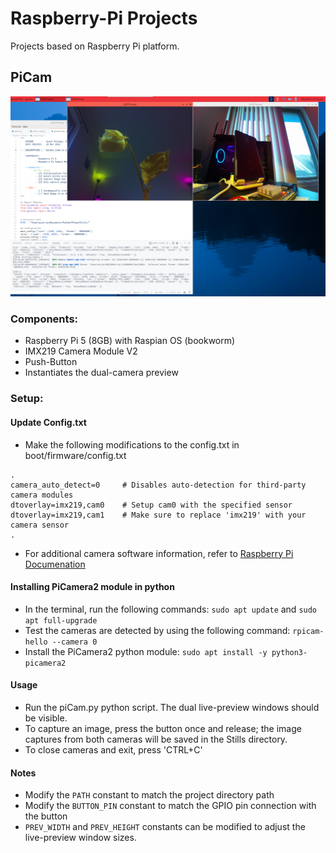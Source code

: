 # Raspberry-Pi Projects
Projects based on Raspberry Pi platform.

## PiCam
<img src="https://github.com/ayushchinmay/Raspberry-Pi/blob/main/readme_img/picam.png" width="800">

### Components:
- Raspberry Pi 5 (8GB) with Raspian OS (bookworm)
- IMX219 Camera Module V2
- Push-Button
- Instantiates the dual-camera preview
### Setup:
#### Update Config.txt
- Make the following modifications to the config.txt in boot/firmware/config.txt
```
.
camera_auto_detect=0     # Disables auto-detection for third-party camera modules
dtoverlay=imx219,cam0    # Setup cam0 with the specified sensor
dtoverlay=imx219,cam1    # Make sure to replace 'imx219' with your camera sensor
.
```
- For additional camera software information, refer to [Raspberry Pi Documenation](https://www.raspberrypi.com/documentation/computers/camera_software.html)
#### Installing PiCamera2 module in python
- In the terminal, run the following commands: `sudo apt update` and `sudo apt full-upgrade`
- Test the cameras are detected by using the following command: `rpicam-hello --camera 0`
- Install the PiCamera2 python module: `sudo apt install -y python3-picamera2`
#### Usage
- Run the piCam.py python script. The dual live-preview windows should be visible.
- To capture an image, press the button once and release; the image captures from both cameras will be saved in the Stills directory.
- To close cameras and exit, press 'CTRL+C'
#### Notes
- Modify the `PATH` constant to match the project directory path
- Modify the `BUTTON_PIN` constant to match the GPIO pin connection with the button
- `PREV_WIDTH` and `PREV_HEIGHT` constants can be modified to adjust the live-preview window sizes.

